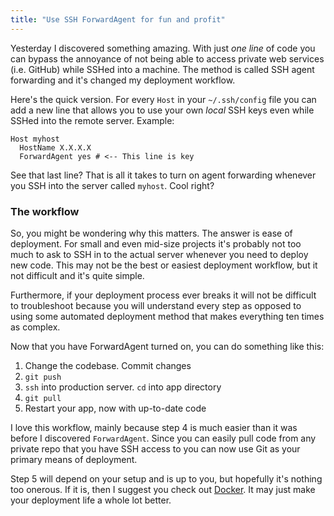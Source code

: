 ```yaml
---
title: "Use SSH ForwardAgent for fun and profit"
---
```


Yesterday I discovered something amazing. With just _one line_ of code you can bypass the annoyance of not being able to access private web services (i.e. GitHub) while SSHed into a machine. The method is called SSH agent forwarding and it's changed my deployment workflow.

Here's the quick version. For every `Host` in your `~/.ssh/config` file you can add a new line that allows you to use your own _local_ SSH keys even while SSHed into the remote server. Example:

```
Host myhost
  HostName X.X.X.X
  ForwardAgent yes # <-- This line is key
```

See that last line? That is all it takes to turn on agent forwarding whenever you SSH into the server called `myhost`. Cool right?

### The workflow

So, you might be wondering why this matters. The answer is ease of deployment. For small and even mid-size projects it's probably not too much to ask to SSH in to the actual server whenever you need to deploy new code. This may not be the best or easiest deployment workflow, but it not difficult and it's quite simple.

Furthermore, if your deployment process ever breaks it will not be difficult to troubleshoot because you will understand every step as opposed to using some automated deployment method that makes everything ten times as complex.

Now that you have ForwardAgent turned on, you can do something like this:

1. Change the codebase. Commit changes
2. `git push`
3. `ssh` into production server. `cd` into app directory
4. `git pull`
5. Restart your app, now with up-to-date code

I love this workflow, mainly because step 4 is much easier than it was before I discovered `ForwardAgent`. Since you can easily pull code from any private repo that you have SSH access to you can now use Git as your primary means of deployment.

Step 5 will depend on your setup and is up to you, but hopefully it's nothing too onerous. If it is, then I suggest you check out [Docker][docker]. It may just make your deployment life a whole lot better.

[docker]: https://www.docker.com/
